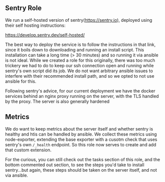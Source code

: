 ## Sentry Role

We run a self-hosted version of sentry(https://sentry.io), deployed using their
self hosting instructions:

https://develop.sentry.dev/self-hosted/

The best way to deploy the service is to follow the instructions in that link,
since it boils down to downloading and running an install script.  This installation can take a long time (> 30 minutes) and so running it via ansible is not ideal.  While we created a role for this originally, there was too much 
trickery we had to do to keep our ssh connection open and running while sentry's own script did its job.  We do not want arbitrary ansible issues to interfere with their recommended install path, and so we opted to not use ansible for this.

Following sentry's advice, for our current deployment we have the docker services behind an nginx proxy running on the server, with the TLS handled by the proxy.  The server is also generally hardened 

## Metrics

We do want to keep metrics about the server itself and whether sentry is healthy
and htis can be handled by ansible. We collect these metrics using
node-exporter, extending the base exporter with a cusotm check that uses
sentry's own `/_health` endpoint. So this role now serves to create and add that
custom extension.

For the curious, you can still check out the tasks section of this role, and the bottom commented out section, to see the steps you'd take to install sentry...but again, these steps should be taken on the server itself, and not via ansible.


